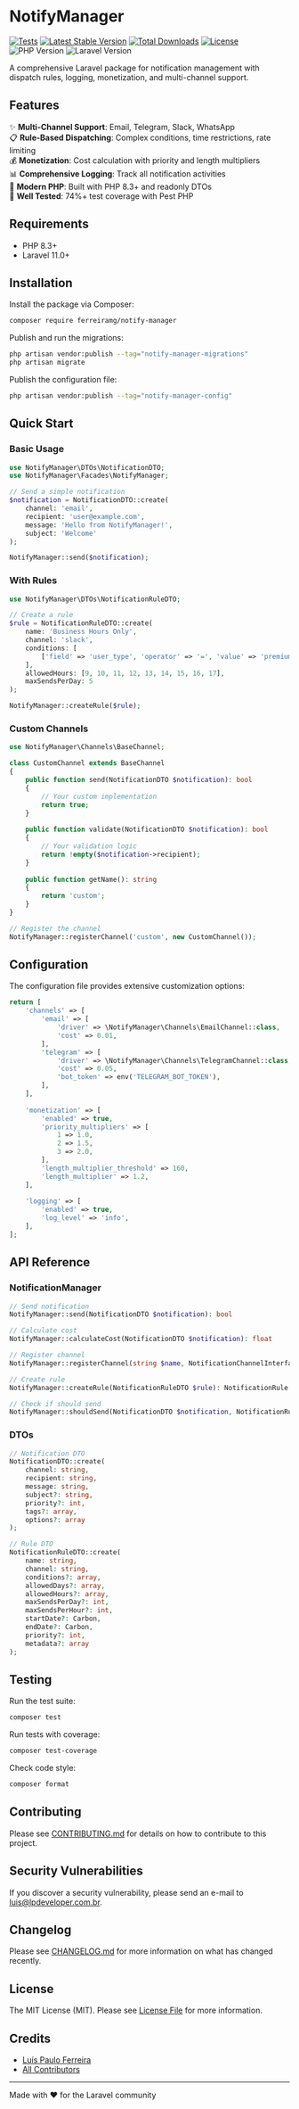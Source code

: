 # NotifyManager

[![Tests](https://github.com/Ferreiramg/notify-manager/workflows/Tests/badge.svg)](https://github.com/Ferreiramg/notify-manager/actions)
[![Latest Stable Version](https://poser.pugx.org/ferreiramg/notify-manager/v/stable)](https://packagist.org/packages/ferreiramg/notify-manager)
[![Total Downloads](https://poser.pugx.org/ferreiramg/notify-manager/downloads)](https://packagist.org/packages/ferreiramg/notify-manager)
[![License](https://poser.pugx.org/ferreiramg/notify-manager/license)](https://packagist.org/packages/ferreiramg/notify-manager)
![PHP Version](https://img.shields.io/badge/php-8.3+-blue.svg)
![Laravel Version](https://img.shields.io/badge/laravel-11.0+-red.svg)

A comprehensive Laravel package for notification management with dispatch rules, logging, monetization, and multi-channel support.

## Features

✨ **Multi-Channel Support**: Email, Telegram, Slack, WhatsApp  
📋 **Rule-Based Dispatching**: Complex conditions, time restrictions, rate limiting  
💰 **Monetization**: Cost calculation with priority and length multipliers  
📊 **Comprehensive Logging**: Track all notification activities  
🔧 **Modern PHP**: Built with PHP 8.3+ and readonly DTOs  
🧪 **Well Tested**: 74%+ test coverage with Pest PHP  

## Requirements

- PHP 8.3+
- Laravel 11.0+

## Installation

Install the package via Composer:

```bash
composer require ferreiramg/notify-manager
```

Publish and run the migrations:

```bash
php artisan vendor:publish --tag="notify-manager-migrations"
php artisan migrate
```

Publish the configuration file:

```bash
php artisan vendor:publish --tag="notify-manager-config"
```

## Quick Start

### Basic Usage

```php
use NotifyManager\DTOs\NotificationDTO;
use NotifyManager\Facades\NotifyManager;

// Send a simple notification
$notification = NotificationDTO::create(
    channel: 'email',
    recipient: 'user@example.com',
    message: 'Hello from NotifyManager!',
    subject: 'Welcome'
);

NotifyManager::send($notification);
```

### With Rules

```php
use NotifyManager\DTOs\NotificationRuleDTO;

// Create a rule
$rule = NotificationRuleDTO::create(
    name: 'Business Hours Only',
    channel: 'slack',
    conditions: [
        ['field' => 'user_type', 'operator' => '=', 'value' => 'premium']
    ],
    allowedHours: [9, 10, 11, 12, 13, 14, 15, 16, 17],
    maxSendsPerDay: 5
);

NotifyManager::createRule($rule);
```

### Custom Channels

```php
use NotifyManager\Channels\BaseChannel;

class CustomChannel extends BaseChannel
{
    public function send(NotificationDTO $notification): bool
    {
        // Your custom implementation
        return true;
    }
    
    public function validate(NotificationDTO $notification): bool
    {
        // Your validation logic
        return !empty($notification->recipient);
    }
    
    public function getName(): string
    {
        return 'custom';
    }
}

// Register the channel
NotifyManager::registerChannel('custom', new CustomChannel());
```

## Configuration

The configuration file provides extensive customization options:

```php
return [
    'channels' => [
        'email' => [
            'driver' => \NotifyManager\Channels\EmailChannel::class,
            'cost' => 0.01,
        ],
        'telegram' => [
            'driver' => \NotifyManager\Channels\TelegramChannel::class,
            'cost' => 0.05,
            'bot_token' => env('TELEGRAM_BOT_TOKEN'),
        ],
    ],
    
    'monetization' => [
        'enabled' => true,
        'priority_multipliers' => [
            1 => 1.0,
            2 => 1.5,
            3 => 2.0,
        ],
        'length_multiplier_threshold' => 160,
        'length_multiplier' => 1.2,
    ],
    
    'logging' => [
        'enabled' => true,
        'log_level' => 'info',
    ],
];
```

## API Reference

### NotificationManager

```php
// Send notification
NotifyManager::send(NotificationDTO $notification): bool

// Calculate cost
NotifyManager::calculateCost(NotificationDTO $notification): float

// Register channel
NotifyManager::registerChannel(string $name, NotificationChannelInterface $channel): void

// Create rule
NotifyManager::createRule(NotificationRuleDTO $rule): NotificationRule

// Check if should send
NotifyManager::shouldSend(NotificationDTO $notification, NotificationRule $rule): bool
```

### DTOs

```php
// Notification DTO
NotificationDTO::create(
    channel: string,
    recipient: string,
    message: string,
    subject?: string,
    priority?: int,
    tags?: array,
    options?: array
);

// Rule DTO
NotificationRuleDTO::create(
    name: string,
    channel: string,
    conditions?: array,
    allowedDays?: array,
    allowedHours?: array,
    maxSendsPerDay?: int,
    maxSendsPerHour?: int,
    startDate?: Carbon,
    endDate?: Carbon,
    priority?: int,
    metadata?: array
);
```

## Testing

Run the test suite:

```bash
composer test
```

Run tests with coverage:

```bash
composer test-coverage
```

Check code style:

```bash
composer format
```

## Contributing

Please see [CONTRIBUTING.md](CONTRIBUTING.md) for details on how to contribute to this project.

## Security Vulnerabilities

If you discover a security vulnerability, please send an e-mail to luis@lpdeveloper.com.br.

## Changelog

Please see [CHANGELOG.md](CHANGELOG.md) for more information on what has changed recently.

## License

The MIT License (MIT). Please see [License File](LICENSE.md) for more information.

## Credits

- [Luís Paulo Ferreira](https://github.com/Ferreiramg)
- [All Contributors](../../contributors)

---

Made with ❤️ for the Laravel community
